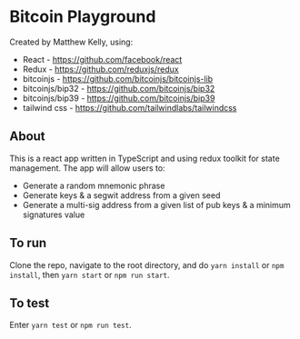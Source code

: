 # Bitcoin Playground

Created by Matthew Kelly, using:
- React - https://github.com/facebook/react 
- Redux - https://github.com/reduxjs/redux 
- bitcoinjs - https://github.com/bitcoinjs/bitcoinjs-lib 
- bitcoinjs/bip32 - https://github.com/bitcoinjs/bip32 
- bitcoinjs/bip39 - https://github.com/bitcoinjs/bip39 
- tailwind css - https://github.com/tailwindlabs/tailwindcss 

## About

This is a react app written in TypeScript and using redux toolkit for state management. The app will allow users to:
- Generate a random mnemonic phrase 
- Generate keys & a segwit address from a given seed
- Generate a multi-sig address from a given list of pub keys & a minimum signatures value

## To run
Clone the repo, navigate to the root directory, and do `yarn install` or `npm install`, then `yarn start` or `npm run start`.

## To test
Enter `yarn test` or `npm run test`.
